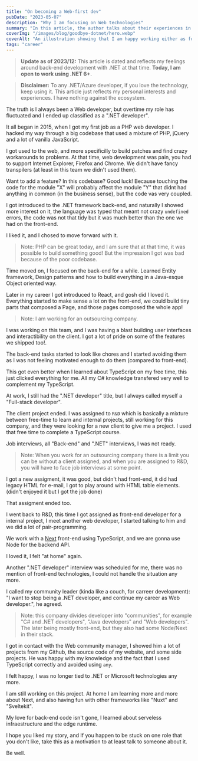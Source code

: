 ```yaml
---
title: "On becoming a Web-first dev"
pubDate: "2023-05-07"
description: "Why I am focusing on Web technologies"
summary: "In this article, the author talks about their experiences in focusing only on doing web development."
coverImg: "/images/blog/goodbye-dotnet/hero.webp"
coverAlt: "An illustration showing that I am happy working either as full-stack or front-end"
tags: "career"
---
```


> **Update as of 2023/12:** This article is dated and reflects my feelings around back-end development with .NET at that time. **Today, I am open to work using .NET 6+**.

> **Disclaimer:** To any .NET/Azure developer, if you love the technology, keep using it. This article just reflects my personal interests and experiences. I have nothing against the ecosystem.

The truth is I always been a Web developer, but overtime my role has fluctuated and I ended up classified as a ".NET developer".

It all began in 2015, when I got my first job as a PHP web developer. I hacked my way through a big codebase that used a mixture of PHP, jQuery and a lot of vanilla JavaScript.

I got used to the web, and more specificilly to build patches and find crazy workarounds to problems. At that time, web development was pain, you had to support Internet Explorer, Firefox and Chrome. We didn't have fancy transpilers (at least in this team we didn't used them).

Want to add a feature? In this codebase? Good luck! Because touching the code for the module "X" will probably affect the module "Y" that didnt had anything in common (in the business sense), but the code vas very coupled.

I got introduced to the .NET framework back-end, and naturally I showed more interest on it, the language was typed that meant not crazy `undefined` errors, the code was not that tidy but it was much better than the one we had on the front-end.

I liked it, and I chosed to move forward with it.

> Note: PHP can be great today, and I am sure that at that time, it was possible to build something good! But the impression I got was bad because of the poor codebase.

Time moved on, I focused on the back-end for a while. Learned Entity framework, Design patterns and how to build everything in a Java-esque Object oriented way.

Later in my career I got introduced to React, and gosh did I loved it. Everything started to make sense a lot on the front-end, we could build tiny parts that composed a Page, and those pages composed the whole app!

> Note: I am working for an outsourcing company.

I was working on this team, and I was having a blast building user interfaces and interactibility on the client. I got a lot of pride on some of the features we shipped too!.

The back-end tasks started to look like chores and I started avoiding them as I was not feeling motivated enough to do them (compared to front-end).

This got even better when I learned about TypeScript on my free time, this just clicked everything for me. All my C# knowledge transfered very well to complement my TypeScript.

At work, I still had the ".NET developer" title, but I always called myself a "Full-stack developer".

The client project ended. I was assigned to `R&D` which is basically a mixture between free-time to learn and internal projects, still working for this company, and they were looking for a new client to give me a project. I used that free time to complete a TypeScript course.

Job interviews, all "Back-end" and ".NET" interviews, I was not ready.

> Note: When you work for an outsourcing company there is a limit you can be without a client assigned, and when you are assigned to R&D, you will have to face job interviews at some point.

I got a new assigment, it was good, but didn't had front-end, it did had legacy HTML for e-mail, I got to play around with HTML table elements. (didn't enjoyed it but I got the job done)

That assigment ended too.

I went back to R&D, this time I got assigned as front-end developer for a internal project, I meet another web developer, I started talking to him and we did a lot of pair-programming.

We work with a [Next](https://nextjs.org/) front-end using TypeScript, and we are gonna use Node for the backend API.

I loved it, I felt "at home" again.

Another ".NET developer" interview was scheduled for me, there was no mention of front-end technologies, I could not handle the situation any more.

I called my community leader (kinda like a couch, for carreer development): "I want to stop being a .NET developer, and continue my career as Web developer.", he agreed.

> Note: this company divides developer into "communities", for example "C# and .NET developers", "Java developers" and "Web developers". The later being mostly front-end, but they also had some Node/Next in their stack.

I got in contact with the Web community manager, I showed him a lot of projects from my Github, the source code of my website, and some side projects. He was happy with my knowledge and the fact that I used TypeScript correctly and avoided using `any`.

I felt happy, I was no longer tied to .NET or Microsoft technologies any more.

I am still working on this project. At home I am learning more and more about Next, and also having fun with other frameworks like "Nuxt" and "Sveltekit".

My love for back-end code isn't gone, I learned about serveless infraestructure and the edge runtime.

I hope you liked my story, and If you happen to be stuck on one role that you don't like, take this as a motivation to at least talk to someone about it.

Be well.
